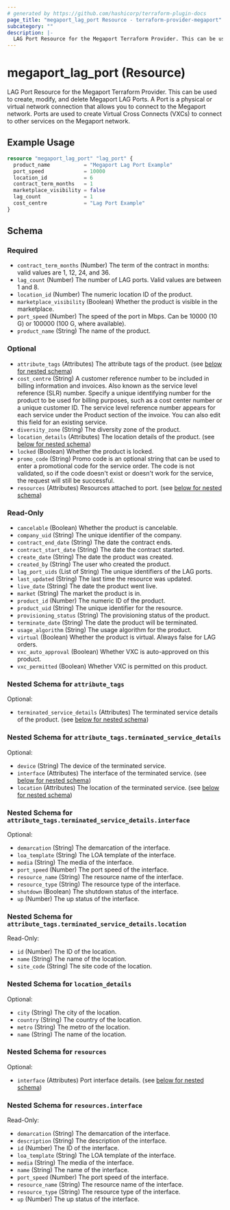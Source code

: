 ```yaml
---
# generated by https://github.com/hashicorp/terraform-plugin-docs
page_title: "megaport_lag_port Resource - terraform-provider-megaport"
subcategory: ""
description: |-
  LAG Port Resource for the Megaport Terraform Provider. This can be used to create, modify, and delete Megaport LAG Ports. A Port is a physical or virtual network connection that allows you to connect to the Megaport network. Ports are used to create Virtual Cross Connects (VXCs) to connect to other services on the Megaport network.
---
```


# megaport_lag_port (Resource)

LAG Port Resource for the Megaport Terraform Provider. This can be used to create, modify, and delete Megaport LAG Ports. A Port is a physical or virtual network connection that allows you to connect to the Megaport network. Ports are used to create Virtual Cross Connects (VXCs) to connect to other services on the Megaport network.

## Example Usage

```terraform
resource "megaport_lag_port" "lag_port" {
  product_name           = "Megaport Lag Port Example"
  port_speed             = 10000
  location_id            = 6
  contract_term_months   = 1
  marketplace_visibility = false
  lag_count              = 1
  cost_centre            = "Lag Port Example"
}
```

<!-- schema generated by tfplugindocs -->
## Schema

### Required

- `contract_term_months` (Number) The term of the contract in months: valid values are 1, 12, 24, and 36.
- `lag_count` (Number) The number of LAG ports. Valid values are between 1 and 8.
- `location_id` (Number) The numeric location ID of the product.
- `marketplace_visibility` (Boolean) Whether the product is visible in the marketplace.
- `port_speed` (Number) The speed of the port in Mbps. Can be 10000 (10 G) or 100000 (100 G, where available).
- `product_name` (String) The name of the product.

### Optional

- `attribute_tags` (Attributes) The attribute tags of the product. (see [below for nested schema](#nestedatt--attribute_tags))
- `cost_centre` (String) A customer reference number to be included in billing information and invoices. Also known as the service level reference (SLR) number. Specify a unique identifying number for the product to be used for billing purposes, such as a cost center number or a unique customer ID. The service level reference number appears for each service under the Product section of the invoice. You can also edit this field for an existing service.
- `diversity_zone` (String) The diversity zone of the product.
- `location_details` (Attributes) The location details of the product. (see [below for nested schema](#nestedatt--location_details))
- `locked` (Boolean) Whether the product is locked.
- `promo_code` (String) Promo code is an optional string that can be used to enter a promotional code for the service order. The code is not validated, so if the code doesn't exist or doesn't work for the service, the request will still be successful.
- `resources` (Attributes) Resources attached to port. (see [below for nested schema](#nestedatt--resources))

### Read-Only

- `cancelable` (Boolean) Whether the product is cancelable.
- `company_uid` (String) The unique identifier of the company.
- `contract_end_date` (String) The date the contract ends.
- `contract_start_date` (String) The date the contract started.
- `create_date` (String) The date the product was created.
- `created_by` (String) The user who created the product.
- `lag_port_uids` (List of String) The unique identifiers of the LAG ports.
- `last_updated` (String) The last time the resource was updated.
- `live_date` (String) The date the product went live.
- `market` (String) The market the product is in.
- `product_id` (Number) The numeric ID of the product.
- `product_uid` (String) The unique identifier for the resource.
- `provisioning_status` (String) The provisioning status of the product.
- `terminate_date` (String) The date the product will be terminated.
- `usage_algorithm` (String) The usage algorithm for the product.
- `virtual` (Boolean) Whether the product is virtual. Always false for LAG orders.
- `vxc_auto_approval` (Boolean) Whether VXC is auto-approved on this product.
- `vxc_permitted` (Boolean) Whether VXC is permitted on this product.

<a id="nestedatt--attribute_tags"></a>
### Nested Schema for `attribute_tags`

Optional:

- `terminated_service_details` (Attributes) The terminated service details of the product. (see [below for nested schema](#nestedatt--attribute_tags--terminated_service_details))

<a id="nestedatt--attribute_tags--terminated_service_details"></a>
### Nested Schema for `attribute_tags.terminated_service_details`

Optional:

- `device` (String) The device of the terminated service.
- `interface` (Attributes) The interface of the terminated service. (see [below for nested schema](#nestedatt--attribute_tags--terminated_service_details--interface))
- `location` (Attributes) The location of the terminated service. (see [below for nested schema](#nestedatt--attribute_tags--terminated_service_details--location))

<a id="nestedatt--attribute_tags--terminated_service_details--interface"></a>
### Nested Schema for `attribute_tags.terminated_service_details.interface`

Optional:

- `demarcation` (String) The demarcation of the interface.
- `loa_template` (String) The LOA template of the interface.
- `media` (String) The media of the interface.
- `port_speed` (Number) The port speed of the interface.
- `resource_name` (String) The resource name of the interface.
- `resource_type` (String) The resource type of the interface.
- `shutdown` (Boolean) The shutdown status of the interface.
- `up` (Number) The up status of the interface.


<a id="nestedatt--attribute_tags--terminated_service_details--location"></a>
### Nested Schema for `attribute_tags.terminated_service_details.location`

Read-Only:

- `id` (Number) The ID of the location.
- `name` (String) The name of the location.
- `site_code` (String) The site code of the location.




<a id="nestedatt--location_details"></a>
### Nested Schema for `location_details`

Optional:

- `city` (String) The city of the location.
- `country` (String) The country of the location.
- `metro` (String) The metro of the location.
- `name` (String) The name of the location.


<a id="nestedatt--resources"></a>
### Nested Schema for `resources`

Optional:

- `interface` (Attributes) Port interface details. (see [below for nested schema](#nestedatt--resources--interface))

<a id="nestedatt--resources--interface"></a>
### Nested Schema for `resources.interface`

Read-Only:

- `demarcation` (String) The demarcation of the interface.
- `description` (String) The description of the interface.
- `id` (Number) The ID of the interface.
- `loa_template` (String) The LOA template of the interface.
- `media` (String) The media of the interface.
- `name` (String) The name of the interface.
- `port_speed` (Number) The port speed of the interface.
- `resource_name` (String) The resource name of the interface.
- `resource_type` (String) The resource type of the interface.
- `up` (Number) The up status of the interface.
